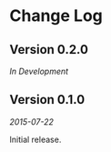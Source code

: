 Change Log
==========

## Version 0.2.0

_In Development_

## Version 0.1.0

_2015-07-22_

Initial release.
